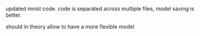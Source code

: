 updated mnist code. code is separated across multiple files, model saving is better.

should in theory allow to have a more flexible model